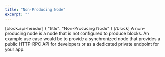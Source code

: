 ```yaml
---
title: "Non-Producing Node"
excerpt: ""
---
```

[block:api-header]
{
  "title": "Non-Producing Node"
}
[/block]
A non-producing node is a node that is not configured to produce blocks. An example use case would be to provide a synchronized node that provides a public HTTP-RPC API for developers or as a dedicated private endpoint for your app.